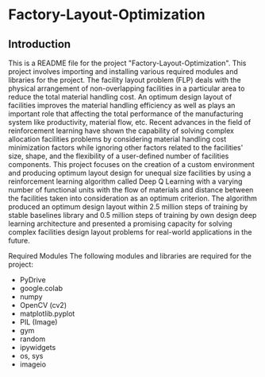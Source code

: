 # Factory-Layout-Optimization

## Introduction
This is a README file for the project "Factory-Layout-Optimization". This project involves importing and installing various required modules and libraries for the project.
The facility layout problem (FLP) deals with the physical arrangement of non-overlapping facilities in a particular area to reduce the total material handling cost. An optimum design layout of facilities improves the material handling efficiency as well as plays an important role that affecting the total performance of the manufacturing system like productivity, material flow, etc. Recent advances in the field of reinforcement learning have shown the capability of solving complex allocation facilities problems by considering material handling cost minimization factors while ignoring other factors related to the facilities' size, shape, and the flexibility of a user-defined number of facilities components. This project focuses on the creation of a custom environment and producing optimum layout design for unequal size facilities by using a reinforcement learning algorithm called Deep Q Learning with a varying number of functional units with the flow of materials and distance between the facilities taken into consideration as an optimum criterion. The algorithm produced an optimum design layout within 2.5 million steps of training by stable baselines library and 0.5 million steps of training by own design deep learning architecture and presented a promising capacity for solving complex facilities design layout problems for real-world applications in the future.

Required Modules
The following modules and libraries are required for the project:

  - PyDrive
  - google.colab
  - numpy
  - OpenCV (cv2)
  - matplotlib.pyplot
  - PIL (Image)
  - gym
  - random
  - ipywidgets
  - os, sys
  - imageio
